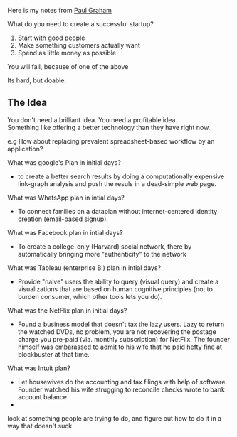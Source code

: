 Here is my notes from [Paul Graham](http://www.paulgraham.com/)

What do you need to create a successful startup?

1. Start with good people
2. Make something customers actually want
3. Spend as little money as possible

You will fail, because of one of the above

Its hard, but doable.

## The Idea

You don't need a brilliant idea. You need a profitable idea.  
Something like offering a better technology than they have right now.

e.g How about replacing prevalent spreadsheet-based workflow by an application?

What was google's Plan in initial days?
- to create a better search results by doing a computationally expensive link-graph analysis and push the resuls in a dead-simple web page.
 
What was WhatsApp plan in intial days?
- To connect families on a dataplan without internet-centered identity creation (email-based signup).

What was Facebook plan in intial days?
- To create a college-only (Harvard) social network, there by automatically bringing more "authenticity" to the network

What was Tableau (enterprise BI) plan in intial days?

- Provide "naive" users the ability to query (visual query) and create a visualizations that are based on human cognitive principles (not to burden consumer, which other tools lets you do).

What was the NetFlix plan in initial days?

- Found a business model that doesn't tax the lazy users.  Lazy to return the watched DVDs, no problem, you are not recovering the postage charge you pre-paid (via. monthly subscription) for NetFlix. The founder himself was embarassed to admit to his wife that he paid hefty fine at blockbuster at that time.

What was Intuit plan?
- Let housewives do the accounting and tax filings with help of software.  Founder watched his wife strugging to reconcile checks wrote to bank account balance.
- 


look at something people are trying to do, and figure out how to do it in a way that doesn't suck
